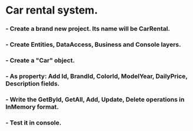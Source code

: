 # Car rental system.

### - Create a brand new project. Its name will be CarRental.

### - Create Entities, DataAccess, Business and Console layers.

### - Create a "Car" object. 

### - As property: Add Id, BrandId, ColorId, ModelYear, DailyPrice, Description fields.

### - Write the GetById, GetAll, Add, Update, Delete operations in InMemory format.

### - Test it in console.